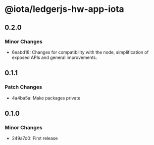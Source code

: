 # @iota/ledgerjs-hw-app-iota

## 0.2.0

### Minor Changes

-   6eabd18: Changes for compatibility with the node, simplification of exposed APIs and general
    improvements.

## 0.1.1

### Patch Changes

-   4a4ba5a: Make packages private

## 0.1.0

### Minor Changes

-   249a7d0: First release
